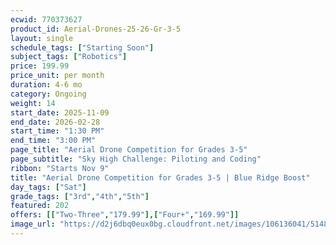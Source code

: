 ```yaml
---
ecwid: 770373627
product_id: Aerial-Drones-25-26-Gr-3-5
layout: single
schedule_tags: ["Starting Soon"]
subject_tags: ["Robotics"]
price: 199.99
price_unit: per month
duration: 4-6 mo
category: Ongoing
weight: 14
start_date: 2025-11-09
end_date: 2026-02-28
start_time: "1:30 PM"
end_time: "3:00 PM"
page_title: "Aerial Drone Competition for Grades 3-5"
page_subtitle: "Sky High Challenge: Piloting and Coding"
ribbon: "Starts Nov 9"
title: "Aerial Drone Competition for Grades 3-5 | Blue Ridge Boost"
day_tags: ["Sat"]
grade_tags: ["3rd","4th","5th"]
featured: 202
offers: [["Two-Three","179.99"],["Four+","169.99"]]
image_url: "https://d2j6dbq0eux0bg.cloudfront.net/images/106136041/5148209264.png"
---
```


